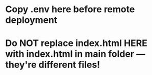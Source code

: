 # Copy .env here before remote deployment

# Do NOT replace index.html HERE with index.html in main folder — they're different files!
